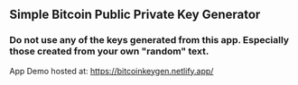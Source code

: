 ## Simple Bitcoin Public Private Key Generator

### Do not use any of the keys generated from this app. Especially those created from your own "random" text.

App Demo hosted at: https://bitcoinkeygen.netlify.app/

